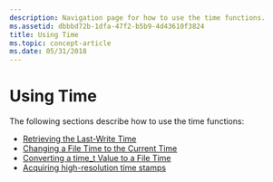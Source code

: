 ```yaml
---
description: Navigation page for how to use the time functions.
ms.assetid: dbbbd72b-1dfa-47f2-b5b9-4d43610f3824
title: Using Time
ms.topic: concept-article
ms.date: 05/31/2018
---
```


# Using Time

The following sections describe how to use the time functions:

-   [Retrieving the Last-Write Time](retrieving-the-last-write-time.md)
-   [Changing a File Time to the Current Time](changing-a-file-time-to-the-current-time.md)
-   [Converting a time\_t Value to a File Time](converting-a-time-t-value-to-a-file-time.md)
-   [Acquiring high-resolution time stamps](acquiring-high-resolution-time-stamps.md)

 

 



